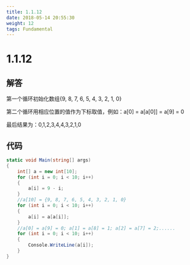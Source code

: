 ```yaml
---
title: 1.1.12
date: 2018-05-14 20:55:30
weight: 12
tags: Fundamental
---
```


# 1.1.12


## 解答

第一个循环初始化数组{9, 8, 7, 6, 5, 4, 3, 2, 1, 0} 

第二个循环用相应位置的值作为下标取值，例如：a[0] = a[a[0]] = a[9] = 0

最后结果为：0,1,2,3,4,4,3,2,1,0

## 代码

```csharp
static void Main(string[] args)
{
    int[] a = new int[10];
    for (int i = 0; i < 10; i++)
    {
        a[i] = 9 - i;
    }
    //a[10] = {9, 8, 7, 6, 5, 4, 3, 2, 1, 0}
    for (int i = 0; i < 10; i++)
    {
        a[i] = a[a[i]];
    }
    //a[0] = a[9] = 0; a[1] = a[8] = 1; a[2] = a[7] = 2;......
    for (int i = 0; i < 10; i++)
    {
        Console.WriteLine(a[i]);
    }
}
```

